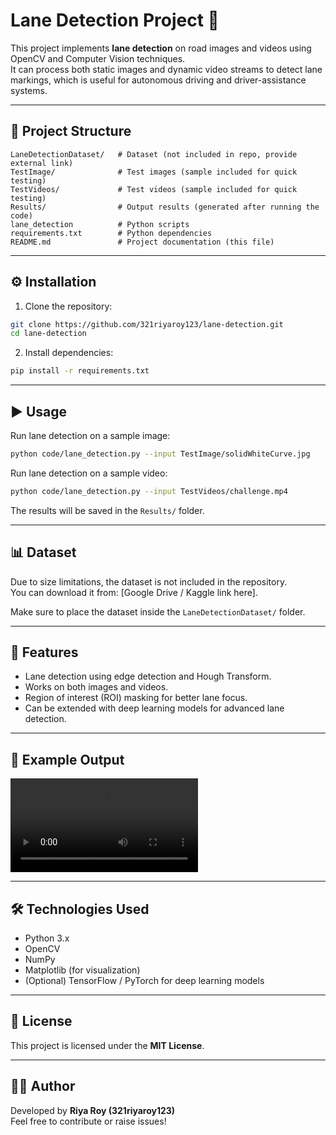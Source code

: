 # Lane Detection Project 🚗

This project implements **lane detection** on road images and videos using OpenCV and Computer Vision techniques.  
It can process both static images and dynamic video streams to detect lane markings, which is useful for autonomous driving and driver-assistance systems.

---

## 📂 Project Structure
```
LaneDetectionDataset/   # Dataset (not included in repo, provide external link)
TestImage/              # Test images (sample included for quick testing)
TestVideos/             # Test videos (sample included for quick testing)
Results/                # Output results (generated after running the code)
lane_detection          # Python scripts
requirements.txt        # Python dependencies
README.md               # Project documentation (this file)
```

---

## ⚙️ Installation

1. Clone the repository:
```bash
git clone https://github.com/321riyaroy123/lane-detection.git
cd lane-detection
```

2. Install dependencies:
```bash
pip install -r requirements.txt
```

---

## ▶️ Usage

Run lane detection on a sample image:
```bash
python code/lane_detection.py --input TestImage/solidWhiteCurve.jpg
```

Run lane detection on a sample video:
```bash
python code/lane_detection.py --input TestVideos/challenge.mp4
```

The results will be saved in the `Results/` folder.

---

## 📊 Dataset

Due to size limitations, the dataset is not included in the repository.  
You can download it from: [Google Drive / Kaggle link here].

Make sure to place the dataset inside the `LaneDetectionDataset/` folder.

---

## 🔑 Features

- Lane detection using edge detection and Hough Transform.  
- Works on both images and videos.  
- Region of interest (ROI) masking for better lane focus.  
- Can be extended with deep learning models for advanced lane detection.  

---

## 🎥 Example Output

![Lane Detection Example](Results/finalOutput.mp4)

---

## 🛠️ Technologies Used

- Python 3.x  
- OpenCV  
- NumPy  
- Matplotlib (for visualization)  
- (Optional) TensorFlow / PyTorch for deep learning models  

---

## 📜 License

This project is licensed under the **MIT License**.

---

## 👩‍💻 Author

Developed by **Riya Roy (321riyaroy123)**  
Feel free to contribute or raise issues!
